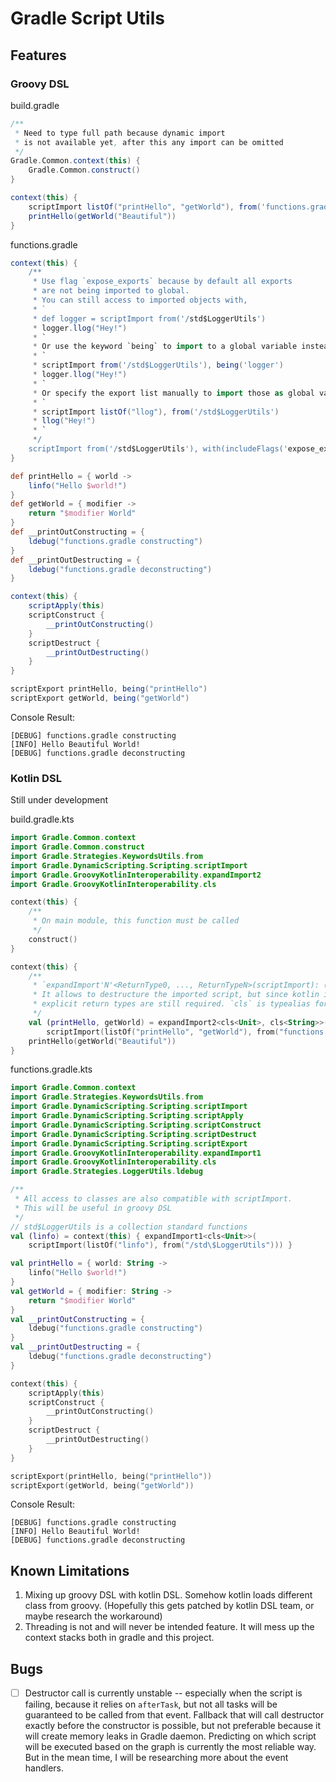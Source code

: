 # Gradle Script Utils

## Features

### Groovy DSL
build.gradle
```groovy
/**
 * Need to type full path because dynamic import
 * is not available yet, after this any import can be omitted
 */
Gradle.Common.context(this) {
    Gradle.Common.construct()
}

context(this) {
    scriptImport listOf("printHello", "getWorld"), from('functions.gradle')
    printHello(getWorld("Beautiful"))
}
```

functions.gradle
```groovy
context(this) {
    /**
     * Use flag `expose_exports` because by default all exports 
     * are not being imported to global.
     * You can still access to imported objects with,
     * `
     * def logger = scriptImport from('/std$LoggerUtils')
     * logger.llog("Hey!")
     * `
     * Or use the keyword `being` to import to a global variable instead
     * `
     * scriptImport from('/std$LoggerUtils'), being('logger')
     * logger.llog("Hey!")
     * `
     * Or specify the export list manually to import those as global variables
     * `
     * scriptImport listOf("llog"), from('/std$LoggerUtils')
     * llog("Hey!")
     * `
     */
    scriptImport from('/std$LoggerUtils'), with(includeFlags('expose_exports'))
}

def printHello = { world ->
    linfo("Hello $world!")
}
def getWorld = { modifier ->
    return "$modifier World"
}
def __printOutConstructing = {
    ldebug("functions.gradle constructing")
}
def __printOutDestructing = {
    ldebug("functions.gradle deconstructing")
}

context(this) {
    scriptApply(this)
    scriptConstruct {
        __printOutConstructing()
    }
    scriptDestruct {
        __printOutDestructing()
    }
}

scriptExport printHello, being("printHello")
scriptExport getWorld, being("getWorld")
```

Console Result:
```
[DEBUG] functions.gradle constructing
[INFO] Hello Beautiful World!
[DEBUG] functions.gradle deconstructing
```

### Kotlin DSL
Still under development

build.gradle.kts
```kotlin
import Gradle.Common.context
import Gradle.Common.construct
import Gradle.Strategies.KeywordsUtils.from
import Gradle.DynamicScripting.Scripting.scriptImport
import Gradle.GroovyKotlinInteroperability.expandImport2
import Gradle.GroovyKotlinInteroperability.cls

context(this) {
    /**
     * On main module, this function must be called
     */
    construct()
}

context(this) {
    /**
     * `expandImport'N'<ReturnType0, ..., ReturnTypeN>(scriptImport): (ReturnType0, ..., ReturnTypeN)`
     * It allows to destructure the imported script, but since kotlin is static language
     * explicit return types are still required. `cls` is typealias for `Closure`
     */
    val (printHello, getWorld) = expandImport2<cls<Unit>, cls<String>>(
        scriptImport(listOf("printHello", "getWorld"), from("functions.gradle.kts")))
    printHello(getWorld("Beautiful"))
}
```

functions.gradle.kts
```kotlin
import Gradle.Common.context
import Gradle.Strategies.KeywordsUtils.from
import Gradle.DynamicScripting.Scripting.scriptImport
import Gradle.DynamicScripting.Scripting.scriptApply
import Gradle.DynamicScripting.Scripting.scriptConstruct
import Gradle.DynamicScripting.Scripting.scriptDestruct
import Gradle.DynamicScripting.Scripting.scriptExport
import Gradle.GroovyKotlinInteroperability.expandImport1
import Gradle.GroovyKotlinInteroperability.cls
import Gradle.Strategies.LoggerUtils.ldebug

/**
 * All access to classes are also compatible with scriptImport.
 * This will be useful in groovy DSL
 */
// std$LoggerUtils is a collection standard functions
val (linfo) = context(this) { expandImport1<cls<Unit>>(
    scriptImport(listOf("linfo"), from("/std\$LoggerUtils"))) }

val printHello = { world: String ->
    linfo("Hello $world!")
}
val getWorld = { modifier: String ->
    return "$modifier World"
}
val __printOutConstructing = {
    ldebug("functions.gradle constructing")
}
val __printOutDestructing = {
    ldebug("functions.gradle deconstructing")
}

context(this) {
    scriptApply(this)
    scriptConstruct {
        __printOutConstructing()
    }
    scriptDestruct {
        __printOutDestructing()
    }
}

scriptExport(printHello, being("printHello"))
scriptExport(getWorld, being("getWorld"))
```

Console Result:
```
[DEBUG] functions.gradle constructing
[INFO] Hello Beautiful World!
[DEBUG] functions.gradle deconstructing
```

## Known Limitations
1. Mixing up groovy DSL with kotlin DSL. Somehow kotlin loads different class from groovy. (Hopefully this gets patched by kotlin DSL team, or maybe research the workaround)
2. Threading is not and will never be intended feature. It will mess up the context stacks both in gradle and this project.

## Bugs
- [ ] Destructor call is currently unstable -- especially when the script is failing, because it relies on `afterTask`, but not all tasks will be guaranteed to be called from that event.
      Fallback that will call destructor exactly before the constructor is possible, but not preferable because it will create memory leaks
      in Gradle daemon. Predicting on which script will be executed based on the graph is currently the most reliable way. But in the mean time, I will be researching more about the event handlers.
